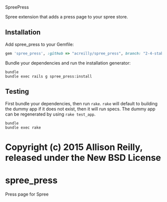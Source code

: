 SpreePress

Spree extension that adds a press page to your spree store.

Installation
------------

Add spree_press to your Gemfile:

```ruby
gem 'spree_press', :github => "acreilly/spree_press", branch: "2-4-stable"
```

Bundle your dependencies and run the installation generator:

```shell
bundle
bundle exec rails g spree_press:install
```

Testing
-------

First bundle your dependencies, then run `rake`. `rake` will default to building the dummy app if it does not exist, then it will run specs. The dummy app can be regenerated by using `rake test_app`.

```shell
bundle
bundle exec rake
```

Copyright (c) 2015 Allison Reilly, released under the New BSD License
=======
# spree_press
Press page for Spree
